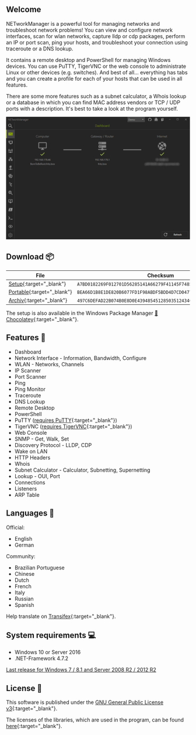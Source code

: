 ## Welcome

NETworkManager is a powerful tool for managing networks and troubleshoot network problems! You can view and configure network interfaces, scan for wlan networks, capture lldp or cdp packages, perform an IP or port scan, ping your hosts, and troubleshoot your connection using traceroute or a DNS lookup.

It contains a remote desktop and PowerShell for managing Windows devices. You can use PuTTY, TigerVNC or the web console to administrate Linux or other devices (e.g. switches). And best of all... everything has tabs and you can create a profile for each of your hosts that can be used in all features.

There are some more features such as a subnet calculator, a Whois lookup or a database in which you can find MAC address vendors or TCP / UDP ports with a description. It's best to take a look at the program yourself.

<img alt="NETworkManager" src="NETworkManager_Preview.gif" />

## Download :package:

| File | Checksum | Help |
|---|---|---|
|[Setup](https://github.com/BornToBeRoot/NETworkManager/releases/download/2020.1.0/NETworkManager_2020.1.0_Setup.exe){:target="_blank"}| `A7BD0182269F012701D56285141A66279F41145F748539C7233C3129BE3765CB` | :book: |
|[Portable](https://github.com/BornToBeRoot/NETworkManager/releases/download/2020.1.0/NETworkManager_2020.1.0_Portable.zip){:target="_blank"}| `BEA66D1B8E1DE820B6077FD1F98ABDF5BDD4D7CD0477FC27941EFED326DCCEAD` | :book: |
|[Archiv](https://github.com/BornToBeRoot/NETworkManager/releases/download/2020.1.0/NETworkManager_2020.1.0_Archiv.zip){:target="_blank"}| `497C6DEFAD22B074B0E8D0E43948545128503512434C096D221D2978B1344F91` | :book: |

The setup is also available in the Windows Package Manager [:link: Chocolatey](https://chocolatey.org/packages/NETworkManager){:target="_blank"}.

## Features :rocket:

- Dashboard 
- Network Interface - Information, Bandwidth, Configure
- WLAN - Networks, Channels
- IP Scanner
- Port Scanner
- Ping
- Ping Monitor
- Traceroute
- DNS Lookup
- Remote Desktop
- PowerShell
- PuTTY ([requires PuTTY](https://www.chiark.greenend.org.uk/~sgtatham/putty/latest.html){:target="_blank"})
- TigerVNC ([requires TigerVNC](https://tigervnc.org/){:target="_blank"})
- Web Console
- SNMP - Get, Walk, Set
- Discovery Protocol - LLDP, CDP
- Wake on LAN
- HTTP Headers
- Whois
- Subnet Calculator - Calculator, Subnetting, Supernetting
- Lookup - OUI, Port
- Connections
- Listeners
- ARP Table

## Languages :flags:

Official:
- English
- German

Community:
- Brazilian Portuguese
- Chinese
- Dutch
- French
- Italy
- Russian
- Spanish

Help translate on [Transifex](https://www.transifex.com/BornToBeRoot/NETworkManager){:target="_blank"}.

## System requirements :computer:

- Windows 10 or Server 2016
- .NET-Framework 4.7.2

[Last release for Windows 7 / 8.1 and Server 2008 R2 / 2012 R2](Changelog_v1.md#version-11100)

## License :memo:

This software is published under the [GNU General Public License v3](https://github.com/BornToBeRoot/NETworkManager/blob/master/LICENSE){:target="_blank"}.

The licenses of the libraries, which are used in the program, can be found [here](https://github.com/BornToBeRoot/NETworkManager/tree/master/Source/NETworkManager.Documentation/Licenses){:target="_blank"}.